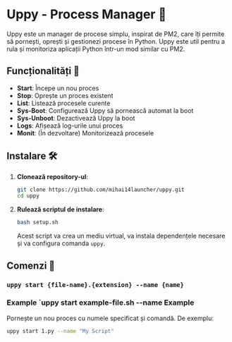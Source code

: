 # Uppy - Process Manager 🚀

Uppy este un manager de procese simplu, inspirat de PM2, care îți permite să pornești, oprești și gestionezi procese în Python. Uppy este util pentru a rula și monitoriza aplicații Python într-un mod similar cu PM2.

## Funcționalități 🎯

- **Start**: Începe un nou proces
- **Stop**: Oprește un proces existent
- **List**: Listează procesele curente
- **Sys-Boot**: Configurează Uppy să pornească automat la boot
- **Sys-Unboot**: Dezactivează Uppy la boot
- **Logs**: Afișează log-urile unui proces
- **Monit**: (În dezvoltare) Monitorizează procesele

## Instalare 🛠️

1. **Clonează repository-ul**:

    ```bash
    git clone https://github.com/mihai14launcher/uppy.git
    cd uppy
    ```

2. **Rulează scriptul de instalare**:

    ```bash
    bash setup.sh
    ```

   Acest script va crea un mediu virtual, va instala dependențele necesare și va configura comanda `uppy`.

## Comenzi 🚦

### `uppy start {file-name}.{extension} --name {name}`
### Example `uppy start example-file.sh --name Example
Pornește un nou proces cu numele specificat și comandă. De exemplu:

```bash
uppy start 1.py --name "My Script"

